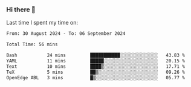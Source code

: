### Hi there 👋

<!--
**Grav1tum/Grav1tum** is a ✨ _special_ ✨ repository because its `README.md` (this file) appears on your GitHub profile.

Here are some ideas to get you started:

- 🔭 I’m currently working on ...
- 🌱 I’m currently learning ...
- 👯 I’m looking to collaborate on ...
- 🤔 I’m looking for help with ...
- 💬 Ask me about ...
- 📫 How to reach me: ...
- 😄 Pronouns: ...
- ⚡ Fun fact: ...
-->
Last time I spent my time on:
<!--START_SECTION:waka-->

```txt
From: 30 August 2024 - To: 06 September 2024

Total Time: 56 mins

Bash           24 mins         ███████████░░░░░░░░░░░░░░   43.83 %
YAML           11 mins         █████░░░░░░░░░░░░░░░░░░░░   20.15 %
Text           10 mins         ████▒░░░░░░░░░░░░░░░░░░░░   17.71 %
TeX            5 mins          ██▒░░░░░░░░░░░░░░░░░░░░░░   09.26 %
OpenEdge ABL   3 mins          █▒░░░░░░░░░░░░░░░░░░░░░░░   05.77 %
```

<!--END_SECTION:waka-->
